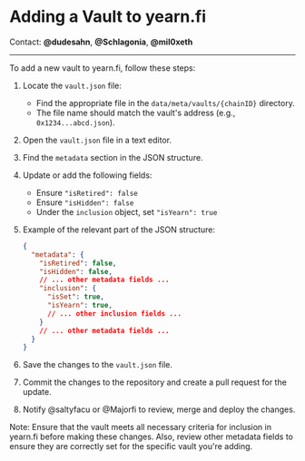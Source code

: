 # Adding a Vault to yearn.fi

Contact: **@dudesahn**, **@Schlagonia**, **@mil0xeth**

----

To add a new vault to yearn.fi, follow these steps:

1. Locate the `vault.json` file:
   - Find the appropriate file in the `data/meta/vaults/{chainID}` directory.
   - The file name should match the vault's address (e.g., `0x1234...abcd.json`).

2. Open the `vault.json` file in a text editor.

3. Find the `metadata` section in the JSON structure.

4. Update or add the following fields:
   - Ensure `"isRetired": false`
   - Ensure `"isHidden": false`
   - Under the `inclusion` object, set `"isYearn": true`

5. Example of the relevant part of the JSON structure:
   ```json
   {
     "metadata": {
       "isRetired": false,
       "isHidden": false,
       // ... other metadata fields ...
       "inclusion": {
         "isSet": true,
         "isYearn": true,
         // ... other inclusion fields ...
       }
       // ... other metadata fields ...
     }
   }
   ```

6. Save the changes to the `vault.json` file.

7. Commit the changes to the repository and create a pull request for the update.

8. Notify @saltyfacu or @Majorfi to review, merge and deploy the changes.

Note: Ensure that the vault meets all necessary criteria for inclusion in yearn.fi before making these changes. Also, review other metadata fields to ensure they are correctly set for the specific vault you're adding.

